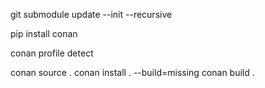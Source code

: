 
git submodule update --init --recursive

pip install conan

conan profile detect



conan source .
conan install . --build=missing
conan build .